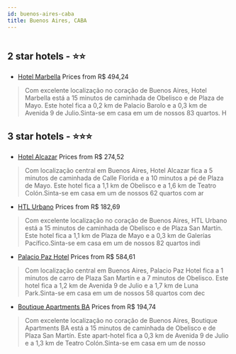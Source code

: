 ```yaml
---
id: buenos-aires-caba
title: Buenos Aires, CABA
---
```


<center><img src="https://i.travelapi.com/hotels/58000000/57950000/57945100/57945071/24e99a6c_z.jpg" alt="" /></center>


##  2 star hotels - ⭐️⭐️

-    [Hotel Marbella](https://us.hurb.com/hotels/buenos-aires/hotel-marbella-HT-ZMQL?cmp=18055) Prices from R$ 494,24
   > Com excelente localização no coração de Buenos Aires, Hotel Marbella está a 15 minutos de caminhada de Obelisco e de Plaza de Mayo.  Este hotel fica a 0,2 km de Palacio Barolo e a 0,3 km de Avenida 9 de Julio.Sinta-se em casa em um de nossos 83 quartos. H

##  3 star hotels - ⭐️⭐️⭐️

-    [Hotel Alcazar](https://us.hurb.com/hotels/buenos-aires/hotel-alcazar-HT-9YAN?cmp=18055) Prices from R$ 274,52
   > Com localização central em Buenos Aires, Hotel Alcazar fica a 5 minutos de caminhada de Calle Florida e a 10 minutos a pé de Plaza de Mayo.  Este hotel fica a 1,1 km de Obelisco e a 1,6 km de Teatro Colón.Sinta-se em casa em um de nossos 62 quartos com ar
-    [HTL Urbano](https://us.hurb.com/hotels/buenos-aires/htl-urbano-HT-JROC?cmp=18055) Prices from R$ 182,69
   > Com excelente localização no coração de Buenos Aires,  HTL Urbano está a 15 minutos de caminhada de Obelisco e de Plaza San Martín.  Este hotel fica a 1,1 km de Plaza de Mayo e a 0,3 km de Galerías Pacífico.Sinta-se em casa em um de nossos 82 quartos indi
-    [Palacio Paz Hotel](https://us.hurb.com/hotels/buenos-aires/palacio-paz-hotel-HT-86QD?cmp=18055) Prices from R$ 584,61
   > Com localização central em Buenos Aires, Palacio Paz Hotel fica a 1 minutos de carro de Plaza San Martín e a 7 minutos de Obelisco.  Este hotel fica a 1,2 km de Avenida 9 de Julio e a 1,7 km de Luna Park.Sinta-se em casa em um de nossos 58 quartos com dec
-    [Boutique Apartments BA](https://us.hurb.com/hotels/buenos-aires/boutique-apartments-ba-HT-CY9N?cmp=18055) Prices from R$ 194,74
   > Com excelente localização no coração de Buenos Aires, Boutique Apartments BA está a 15 minutos de caminhada de Obelisco e de Plaza San Martín.  Este apart-hotel fica a 0,3 km de Avenida 9 de Julio e a 1,3 km de Teatro Colón.Sinta-se em casa em um de nosso
